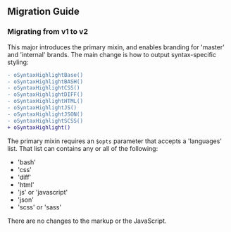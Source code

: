 ## Migration Guide

### Migrating from v1 to v2

This major introduces the primary mixin, and enables branding for 'master' and 'internal' brands.
The main change is how to output syntax-specific styling:

```diff
- oSyntaxHighlightBase()
- oSyntaxHighlightBASH()
- oSyntaxHighlightCSS()
- oSyntaxHighlightDIFF()
- oSyntaxHighlightHTML()
- oSyntaxHighlightJS()
- oSyntaxHighlightJSON()
- oSyntaxHighlightSCSS()
+ oSyntaxHighlight()
```

The primary mixin requires an `$opts` parameter that accepts a 'languages' list. That list can contains any or all of the following:
- 'bash'
- 'css'
- 'diff'
- 'html'
- 'js' or 'javascript'
- 'json'
- 'scss' or 'sass'

There are no changes to the markup or the JavaScript.